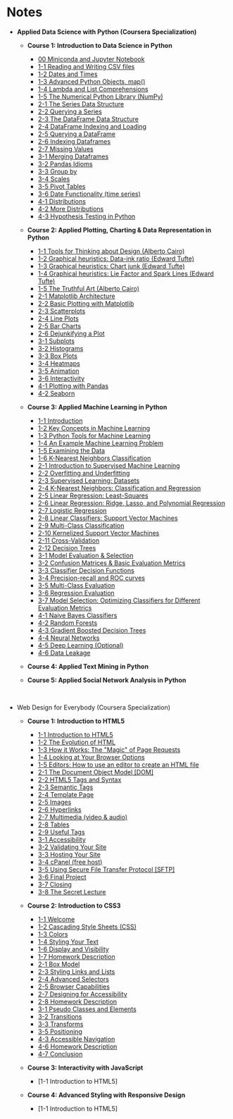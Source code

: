 # Notes

- **Applied Data Science with Python (Coursera Specialization)**
  * **Course 1: Introduction to Data Science in Python**
    + [00 Miniconda and Jupyter Notebook](https://github.com/siyinghan/Notes/blob/master/Applied%20Data%20Science%20with%20Python%20(Coursera%20Specialization)/01%20Introduction%20to%20Data%20Science%20in%20Python/00%20Miniconda%20and%20Jupyter%20Notebook.md)
    + [1-1 Reading and Writing CSV files](https://github.com/siyinghan/Notes/blob/master/Applied%20Data%20Science%20with%20Python%20(Coursera%20Specialization)/01%20Introduction%20to%20Data%20Science%20in%20Python/1-1%20Reading%20and%20Writing%20CSV%20files.md)
    + [1-2 Dates and Times](https://github.com/siyinghan/Notes/blob/master/Applied%20Data%20Science%20with%20Python%20(Coursera%20Specialization)/01%20Introduction%20to%20Data%20Science%20in%20Python/1-2%20Dates%20and%20Times.md)
    + [1-3 Advanced Python Objects, map()](https://github.com/siyinghan/Notes/blob/master/Applied%20Data%20Science%20with%20Python%20(Coursera%20Specialization)/01%20Introduction%20to%20Data%20Science%20in%20Python/1-3%20Advanced%20Python%20Objects%2C%20map().md)
    + [1-4 Lambda and List Comprehensions](https://github.com/siyinghan/Notes/blob/master/Applied%20Data%20Science%20with%20Python%20(Coursera%20Specialization)/01%20Introduction%20to%20Data%20Science%20in%20Python/1-4%20Lambda%20and%20List%20Comprehensions.md)
    + [1-5 The Numerical Python Library (NumPy)](https://github.com/siyinghan/Notes/blob/master/Applied%20Data%20Science%20with%20Python%20(Coursera%20Specialization)/01%20Introduction%20to%20Data%20Science%20in%20Python/1-5%20The%20Numerical%20Python%20Library%20(NumPy).md)
    + [2-1 The Series Data Structure](https://github.com/siyinghan/Notes/blob/master/Applied%20Data%20Science%20with%20Python%20(Coursera%20Specialization)/01%20Introduction%20to%20Data%20Science%20in%20Python/2-1%20The%20Series%20Data%20Structure.md)
    + [2-2 Querying a Series](https://github.com/siyinghan/Notes/blob/master/Applied%20Data%20Science%20with%20Python%20(Coursera%20Specialization)/01%20Introduction%20to%20Data%20Science%20in%20Python/2-2%20Querying%20a%20Series.md)
    + [2-3 The DataFrame Data Structure](https://github.com/siyinghan/Notes/blob/master/Applied%20Data%20Science%20with%20Python%20(Coursera%20Specialization)/01%20Introduction%20to%20Data%20Science%20in%20Python/2-3%20The%20DataFrame%20Data%20Structure.md)
    + [2-4 DataFrame Indexing and Loading](https://github.com/siyinghan/Notes/blob/master/Applied%20Data%20Science%20with%20Python%20(Coursera%20Specialization)/01%20Introduction%20to%20Data%20Science%20in%20Python/2-4%20DataFrame%20Indexing%20and%20Loading.md)
    + [2-5 Querying a DataFrame](https://github.com/siyinghan/Notes/blob/master/Applied%20Data%20Science%20with%20Python%20(Coursera%20Specialization)/01%20Introduction%20to%20Data%20Science%20in%20Python/2-5%20Querying%20a%20DataFrame.md)
    + [2-6 Indexing Dataframes](https://github.com/siyinghan/Notes/blob/master/Applied%20Data%20Science%20with%20Python%20(Coursera%20Specialization)/01%20Introduction%20to%20Data%20Science%20in%20Python/2-6%20Indexing%20Dataframes.md)
    + [2-7 Missing Values](https://github.com/siyinghan/Notes/blob/master/Applied%20Data%20Science%20with%20Python%20(Coursera%20Specialization)/01%20Introduction%20to%20Data%20Science%20in%20Python/2-7%20Missing%20Values.md)
    + [3-1 Merging Dataframes](https://github.com/siyinghan/Notes/blob/master/Applied%20Data%20Science%20with%20Python%20(Coursera%20Specialization)/01%20Introduction%20to%20Data%20Science%20in%20Python/3-1%20Merging%20Dataframes.md)
    + [3-2 Pandas Idioms](https://github.com/siyinghan/Notes/blob/master/Applied%20Data%20Science%20with%20Python%20(Coursera%20Specialization)/01%20Introduction%20to%20Data%20Science%20in%20Python/3-2%20Pandas%20Idioms.md)
    + [3-3 Group by](https://github.com/siyinghan/Notes/blob/master/Applied%20Data%20Science%20with%20Python%20(Coursera%20Specialization)/01%20Introduction%20to%20Data%20Science%20in%20Python/3-3%20Group%20by.md)
    + [3-4 Scales](https://github.com/siyinghan/Notes/blob/master/Applied%20Data%20Science%20with%20Python%20(Coursera%20Specialization)/01%20Introduction%20to%20Data%20Science%20in%20Python/3-4%20Scales.md)
    + [3-5 Pivot Tables](https://github.com/siyinghan/Notes/blob/master/Applied%20Data%20Science%20with%20Python%20(Coursera%20Specialization)/01%20Introduction%20to%20Data%20Science%20in%20Python/3-5%20Pivot%20Tables.md)
    + [3-6 Date Functionality (time series)](https://github.com/siyinghan/Notes/blob/master/Applied%20Data%20Science%20with%20Python%20(Coursera%20Specialization)/01%20Introduction%20to%20Data%20Science%20in%20Python/3-6%20Date%20Functionality%20(time%20series).md)
    + [4-1 Distributions](https://github.com/siyinghan/Notes/blob/master/Applied%20Data%20Science%20with%20Python%20(Coursera%20Specialization)/01%20Introduction%20to%20Data%20Science%20in%20Python/4-1%20Distributions.md)
    + [4-2 More Distributions](https://github.com/siyinghan/Notes/blob/master/Applied%20Data%20Science%20with%20Python%20(Coursera%20Specialization)/01%20Introduction%20to%20Data%20Science%20in%20Python/4-2%20More%20Distributions.md)
    + [4-3 Hypothesis Testing in Python](https://github.com/siyinghan/Notes/blob/master/Applied%20Data%20Science%20with%20Python%20(Coursera%20Specialization)/01%20Introduction%20to%20Data%20Science%20in%20Python/4-3%20Hypothesis%20Testing%20in%20Python.md)

  * **Course 2: Applied Plotting, Charting & Data Representation in Python**
    + [1-1 Tools for Thinking about Design (Alberto Cairo)](https://github.com/siyinghan/Notes/blob/master/Applied%20Data%20Science%20with%20Python%20(Coursera%20Specialization)/02%20Applied%20Plotting%2C%20Charting%20%26%20Data%20Representation%20in%20Python/1-1%20Tools%20for%20Thinking%20about%20Design%20(Alberto%20Cairo).md)
    + [1-2 Graphical heuristics: Data-ink ratio (Edward Tufte)](https://github.com/siyinghan/Notes/blob/master/Applied%20Data%20Science%20with%20Python%20(Coursera%20Specialization)/02%20Applied%20Plotting%2C%20Charting%20%26%20Data%20Representation%20in%20Python/1-2%20Graphical%20heuristics%20-%20Data-ink%20ratio%20(Edward%20Tufte).md)
    + [1-3 Graphical heuristics: Chart junk (Edward Tufte)](https://github.com/siyinghan/Notes/blob/master/Applied%20Data%20Science%20with%20Python%20(Coursera%20Specialization)/02%20Applied%20Plotting%2C%20Charting%20%26%20Data%20Representation%20in%20Python/1-3%20Graphical%20heuristics%20-%20Chart%20junk%20(Edward%20Tufte).md)
    + [1-4 Graphical heuristics: Lie Factor and Spark Lines (Edward Tufte)](https://github.com/siyinghan/Notes/blob/master/Applied%20Data%20Science%20with%20Python%20(Coursera%20Specialization)/02%20Applied%20Plotting%2C%20Charting%20%26%20Data%20Representation%20in%20Python/1-4%20Graphical%20heuristics%20-%20Lie%20Factor%20and%20Spark%20Lines%20(Edward%20Tufte).md)
    + [1-5 The Truthful Art (Alberto Cairo)](https://github.com/siyinghan/Notes/blob/master/Applied%20Data%20Science%20with%20Python%20(Coursera%20Specialization)/02%20Applied%20Plotting%2C%20Charting%20%26%20Data%20Representation%20in%20Python/1-5%20The%20Truthful%20Art%20(Alberto%20Cairo).md)
    + [2-1 Matplotlib Architecture](https://github.com/siyinghan/Notes/blob/master/Applied%20Data%20Science%20with%20Python%20(Coursera%20Specialization)/02%20Applied%20Plotting%2C%20Charting%20%26%20Data%20Representation%20in%20Python/2-1%20Matplotlib%20Architecture.md)
    + [2-2 Basic Plotting with Matplotlib](https://github.com/siyinghan/Notes/blob/master/Applied%20Data%20Science%20with%20Python%20(Coursera%20Specialization)/02%20Applied%20Plotting%2C%20Charting%20%26%20Data%20Representation%20in%20Python/2-2%20Basic%20Plotting%20with%20Matplotlib.md)
    + [2-3 Scatterplots](https://github.com/siyinghan/Notes/blob/master/Applied%20Data%20Science%20with%20Python%20(Coursera%20Specialization)/02%20Applied%20Plotting%2C%20Charting%20%26%20Data%20Representation%20in%20Python/2-3%20Scatterplots.md)
    + [2-4 Line Plots](https://github.com/siyinghan/Notes/blob/master/Applied%20Data%20Science%20with%20Python%20(Coursera%20Specialization)/02%20Applied%20Plotting%2C%20Charting%20%26%20Data%20Representation%20in%20Python/2-4%20Line%20Plots.md)
    + [2-5 Bar Charts](https://github.com/siyinghan/Notes/blob/master/Applied%20Data%20Science%20with%20Python%20(Coursera%20Specialization)/02%20Applied%20Plotting%2C%20Charting%20%26%20Data%20Representation%20in%20Python/2-5%20Bar%20Charts.md)
    + [2-6 Dejunkifying a Plot](https://github.com/siyinghan/Notes/blob/master/Applied%20Data%20Science%20with%20Python%20(Coursera%20Specialization)/02%20Applied%20Plotting%2C%20Charting%20%26%20Data%20Representation%20in%20Python/2-6%20Dejunkifying%20a%20Plot.md)
    + [3-1 Subplots](https://github.com/siyinghan/Notes/blob/master/Applied%20Data%20Science%20with%20Python%20(Coursera%20Specialization)/02%20Applied%20Plotting%2C%20Charting%20%26%20Data%20Representation%20in%20Python/3-1%20Subplots.md)
    + [3-2 Histograms](https://github.com/siyinghan/Notes/blob/master/Applied%20Data%20Science%20with%20Python%20(Coursera%20Specialization)/02%20Applied%20Plotting%2C%20Charting%20%26%20Data%20Representation%20in%20Python/3-2%20Histograms.md)
    + [3-3 Box Plots](https://github.com/siyinghan/Notes/blob/master/Applied%20Data%20Science%20with%20Python%20(Coursera%20Specialization)/02%20Applied%20Plotting%2C%20Charting%20%26%20Data%20Representation%20in%20Python/3-3%20Box%20Plots.md)
    + [3-4 Heatmaps](https://github.com/siyinghan/Notes/blob/master/Applied%20Data%20Science%20with%20Python%20(Coursera%20Specialization)/02%20Applied%20Plotting%2C%20Charting%20%26%20Data%20Representation%20in%20Python/3-4%20Heatmaps.md)
    + [3-5 Animation](https://github.com/siyinghan/Notes/blob/master/Applied%20Data%20Science%20with%20Python%20(Coursera%20Specialization)/02%20Applied%20Plotting%2C%20Charting%20%26%20Data%20Representation%20in%20Python/3-5%20Animation.md)
    + [3-6 Interactivity](https://github.com/siyinghan/Notes/blob/master/Applied%20Data%20Science%20with%20Python%20(Coursera%20Specialization)/02%20Applied%20Plotting%2C%20Charting%20%26%20Data%20Representation%20in%20Python/3-6%20Interactivity.md)
    + [4-1 Plotting with Pandas](https://github.com/siyinghan/Notes/blob/master/Applied%20Data%20Science%20with%20Python%20(Coursera%20Specialization)/02%20Applied%20Plotting%2C%20Charting%20%26%20Data%20Representation%20in%20Python/4-1%20Plotting%20with%20Pandas.md)
    + [4-2 Seaborn](https://github.com/siyinghan/Notes/blob/master/Applied%20Data%20Science%20with%20Python%20(Coursera%20Specialization)/02%20Applied%20Plotting%2C%20Charting%20%26%20Data%20Representation%20in%20Python/4-2%20Seaborn.md)

  * **Course 3: Applied Machine Learning in Python**
    + [1-1 Introduction](https://github.com/siyinghan/Notes/blob/master/Applied%20Data%20Science%20with%20Python%20(Coursera%20Specialization)/03%20Applied%20Machine%20Learning%20in%20Python/1-1%20Introduction.md)
    + [1-2 Key Concepts in Machine Learning](https://github.com/siyinghan/Notes/blob/master/Applied%20Data%20Science%20with%20Python%20(Coursera%20Specialization)/03%20Applied%20Machine%20Learning%20in%20Python/1-2%20Key%20Concepts%20in%20Machine%20Learning.md)
    + [1-3 Python Tools for Machine Learning](https://github.com/siyinghan/Notes/blob/master/Applied%20Data%20Science%20with%20Python%20(Coursera%20Specialization)/03%20Applied%20Machine%20Learning%20in%20Python/1-3%20Python%20Tools%20for%20Machine%20Learning.md)
    + [1-4 An Example Machine Learning Problem](https://github.com/siyinghan/Notes/blob/master/Applied%20Data%20Science%20with%20Python%20(Coursera%20Specialization)/03%20Applied%20Machine%20Learning%20in%20Python/1-4%20An%20Example%20Machine%20Learning%20Problem.md)
    + [1-5 Examining the Data](https://github.com/siyinghan/Notes/blob/master/Applied%20Data%20Science%20with%20Python%20(Coursera%20Specialization)/03%20Applied%20Machine%20Learning%20in%20Python/1-5%20Examining%20the%20Data.md)
    + [1-6 K-Nearest Neighbors Classification](https://github.com/siyinghan/Notes/blob/master/Applied%20Data%20Science%20with%20Python%20(Coursera%20Specialization)/03%20Applied%20Machine%20Learning%20in%20Python/1-6%20K-Nearest%20Neighbors%20Classification.md)
    + [2-1 Introduction to Supervised Machine Learning](https://github.com/siyinghan/Notes/blob/master/Applied%20Data%20Science%20with%20Python%20(Coursera%20Specialization)/03%20Applied%20Machine%20Learning%20in%20Python/2-01%20Introduction%20to%20Supervised%20Machine%20Learning.md)
    + [2-2 Overfitting and Underfitting](https://github.com/siyinghan/Notes/blob/master/Applied%20Data%20Science%20with%20Python%20(Coursera%20Specialization)/03%20Applied%20Machine%20Learning%20in%20Python/2-02%20Overfitting%20and%20Underfitting.md)
    + [2-3 Supervised Learning: Datasets](https://github.com/siyinghan/Notes/blob/master/Applied%20Data%20Science%20with%20Python%20(Coursera%20Specialization)/03%20Applied%20Machine%20Learning%20in%20Python/2-03%20Supervised%20Learning%20-%20Datasets.md)
    + [2-4 K-Nearest Neighbors: Classification and Regression](https://github.com/siyinghan/Notes/blob/master/Applied%20Data%20Science%20with%20Python%20(Coursera%20Specialization)/03%20Applied%20Machine%20Learning%20in%20Python/2-04%20K-Nearest%20Neighbors%20-%20Classification%20and%20Regression.md)
    + [2-5 Linear Regression: Least-Squares](https://github.com/siyinghan/Notes/blob/master/Applied%20Data%20Science%20with%20Python%20(Coursera%20Specialization)/03%20Applied%20Machine%20Learning%20in%20Python/2-05%20Linear%20Regression%20-%20Least-Squares.md)
    + [2-6 Linear Regression: Ridge, Lasso, and Polynomial Regression](https://github.com/siyinghan/Notes/blob/master/Applied%20Data%20Science%20with%20Python%20(Coursera%20Specialization)/03%20Applied%20Machine%20Learning%20in%20Python/2-06%20Linear%20Regression%20-%20Ridge%2C%20Lasso%2C%20and%20Polynomial%20Regression.md)
    + [2-7 Logistic Regression](https://github.com/siyinghan/Notes/blob/master/Applied%20Data%20Science%20with%20Python%20(Coursera%20Specialization)/03%20Applied%20Machine%20Learning%20in%20Python/2-07%20Logistic%20Regression.md)
    + [2-8 Linear Classifiers: Support Vector Machines](https://github.com/siyinghan/Notes/blob/master/Applied%20Data%20Science%20with%20Python%20(Coursera%20Specialization)/03%20Applied%20Machine%20Learning%20in%20Python/2-08%20Linear%20Classifiers%20-%20Support%20Vector%20Machines.md)
    + [2-9 Multi-Class Classification](https://github.com/siyinghan/Notes/blob/master/Applied%20Data%20Science%20with%20Python%20(Coursera%20Specialization)/03%20Applied%20Machine%20Learning%20in%20Python/2-09%20Multi-Class%20Classification.md)
    + [2-10 Kernelized Support Vector Machines](https://github.com/siyinghan/Notes/blob/master/Applied%20Data%20Science%20with%20Python%20(Coursera%20Specialization)/03%20Applied%20Machine%20Learning%20in%20Python/2-10%20Kernelized%20Support%20Vector%20Machines.md)
    + [2-11 Cross-Validation](https://github.com/siyinghan/Notes/blob/master/Applied%20Data%20Science%20with%20Python%20(Coursera%20Specialization)/03%20Applied%20Machine%20Learning%20in%20Python/2-11%20Cross-Validation.md)
    + [2-12 Decision Trees](https://github.com/siyinghan/Notes/blob/master/Applied%20Data%20Science%20with%20Python%20(Coursera%20Specialization)/03%20Applied%20Machine%20Learning%20in%20Python/2-12%20Decision%20Trees.md)
    + [3-1 Model Evaluation & Selection](https://github.com/siyinghan/Notes/blob/master/Applied%20Data%20Science%20with%20Python%20(Coursera%20Specialization)/03%20Applied%20Machine%20Learning%20in%20Python/3-1%20Model%20Evaluation%20%26%20Selection.md)
    + [3-2 Confusion Matrices & Basic Evaluation Metrics](https://github.com/siyinghan/Notes/blob/master/Applied%20Data%20Science%20with%20Python%20(Coursera%20Specialization)/03%20Applied%20Machine%20Learning%20in%20Python/3-2%20Confusion%20Matrices%20%26%20Basic%20Evaluation%20Metrics.md)
    + [3-3 Classifier Decision Functions](https://github.com/siyinghan/Notes/blob/master/Applied%20Data%20Science%20with%20Python%20(Coursera%20Specialization)/03%20Applied%20Machine%20Learning%20in%20Python/3-3%20Classifier%20Decision%20Functions.md)
    + [3-4 Precision-recall and ROC curves](https://github.com/siyinghan/Notes/blob/master/Applied%20Data%20Science%20with%20Python%20(Coursera%20Specialization)/03%20Applied%20Machine%20Learning%20in%20Python/3-4%20Precision-recall%20and%20ROC%20curves.md)
    + [3-5 Multi-Class Evaluation](https://github.com/siyinghan/Notes/blob/master/Applied%20Data%20Science%20with%20Python%20(Coursera%20Specialization)/03%20Applied%20Machine%20Learning%20in%20Python/3-5%20Multi-Class%20Evaluation.md)
    + [3-6 Regression Evaluation](https://github.com/siyinghan/Notes/blob/master/Applied%20Data%20Science%20with%20Python%20(Coursera%20Specialization)/03%20Applied%20Machine%20Learning%20in%20Python/3-6%20Regression%20Evaluation.md)
    + [3-7 Model Selection: Optimizing Classifiers for Different Evaluation Metrics](https://github.com/siyinghan/Notes/blob/master/Applied%20Data%20Science%20with%20Python%20(Coursera%20Specialization)/03%20Applied%20Machine%20Learning%20in%20Python/3-7%20Model%20Selection%20-%20Optimizing%20Classifiers%20for%20Different%20Evaluation%20Metrics.md)
    + [4-1 Naive Bayes Classifiers](https://github.com/siyinghan/Notes/blob/master/Applied%20Data%20Science%20with%20Python%20(Coursera%20Specialization)/03%20Applied%20Machine%20Learning%20in%20Python/4-1%20Naive%20Bayes%20Classifiers.md)
    + [4-2 Random Forests](https://github.com/siyinghan/Notes/blob/master/Applied%20Data%20Science%20with%20Python%20(Coursera%20Specialization)/03%20Applied%20Machine%20Learning%20in%20Python/4-2%20Random%20Forests.md)
    + [4-3 Gradient Boosted Decision Trees](https://github.com/siyinghan/Notes/blob/master/Applied%20Data%20Science%20with%20Python%20(Coursera%20Specialization)/03%20Applied%20Machine%20Learning%20in%20Python/4-3%20Gradient%20Boosted%20Decision%20Trees.md)
    + [4-4 Neural Networks](https://github.com/siyinghan/Notes/blob/master/Applied%20Data%20Science%20with%20Python%20(Coursera%20Specialization)/03%20Applied%20Machine%20Learning%20in%20Python/4-4%20Neural%20Networks.md)
    + [4-5 Deep Learning (Optional)](https://github.com/siyinghan/Notes/blob/master/Applied%20Data%20Science%20with%20Python%20(Coursera%20Specialization)/03%20Applied%20Machine%20Learning%20in%20Python/4-5%20Deep%20Learning%20(Optional).md)
    + [4-6 Data Leakage](https://github.com/siyinghan/Notes/blob/master/Applied%20Data%20Science%20with%20Python%20(Coursera%20Specialization)/03%20Applied%20Machine%20Learning%20in%20Python/4-6%20Data%20Leakage.md)

  * **Course 4: Applied Text Mining in Python**

  * **Course 5: Applied Social Network Analysis in Python**

<br/>

* Web Design for Everybody (Coursera Specialization)
  + **Course 1: Introduction to HTML5**
    - [1-1 Introduction to HTML5](https://github.com/siyinghan/Notes/blob/master/Web%20Design%20for%20Everybody%20(Coursera%20Specialization)/01%20Introduction%20to%20HTML5/1-1%20Introduction%20to%20HTML5.md)
    - [1-2 The Evolution of HTML](https://github.com/siyinghan/Notes/blob/master/Web%20Design%20for%20Everybody%20(Coursera%20Specialization)/01%20Introduction%20to%20HTML5/1-2%20The%20Evolution%20of%20HTML.md)
    - [1-3 How it Works: The "Magic" of Page Requests](https://github.com/siyinghan/Notes/blob/master/Web%20Design%20for%20Everybody%20(Coursera%20Specialization)/01%20Introduction%20to%20HTML5/1-3%20How%20it%20Works%20-%20The%20%22Magic%22%20of%20Page%20Requests.md)
    - [1-4 Looking at Your Browser Options](https://github.com/siyinghan/Notes/blob/master/Web%20Design%20for%20Everybody%20(Coursera%20Specialization)/01%20Introduction%20to%20HTML5/1-4%20Looking%20at%20Your%20Browser%20Options.md)
    - [1-5 Editors: How to use an editor to create an HTML file](https://github.com/siyinghan/Notes/blob/master/Web%20Design%20for%20Everybody%20(Coursera%20Specialization)/01%20Introduction%20to%20HTML5/1-5%20Editors%20-%20How%20to%20use%20an%20editor%20to%20create%20an%20HTML%20file.md)
    - [2-1 The Document Object Model [DOM]](https://github.com/siyinghan/Notes/blob/master/Web%20Design%20for%20Everybody%20(Coursera%20Specialization)/01%20Introduction%20to%20HTML5/2-1%20The%20Document%20Object%20Model%20%5BDOM%5D.md)
    - [2-2 HTML5 Tags and Syntax](https://github.com/siyinghan/Notes/blob/master/Web%20Design%20for%20Everybody%20(Coursera%20Specialization)/01%20Introduction%20to%20HTML5/2-2%20HTML5%20Tags%20and%20Syntax.md)
    - [2-3 Semantic Tags](https://github.com/siyinghan/Notes/blob/master/Web%20Design%20for%20Everybody%20(Coursera%20Specialization)/01%20Introduction%20to%20HTML5/2-3%20Semantic%20Tags.md)
    - [2-4 Template Page](https://github.com/siyinghan/Notes/blob/master/Web%20Design%20for%20Everybody%20(Coursera%20Specialization)/01%20Introduction%20to%20HTML5/2-4%20Template%20Page.md)
    - [2-5 Images](https://github.com/siyinghan/Notes/blob/master/Web%20Design%20for%20Everybody%20(Coursera%20Specialization)/01%20Introduction%20to%20HTML5/2-5%20Images.md)
    - [2-6 Hyperlinks](https://github.com/siyinghan/Notes/blob/master/Web%20Design%20for%20Everybody%20(Coursera%20Specialization)/01%20Introduction%20to%20HTML5/2-6%20Hyperlinks.md)
    - [2-7 Multimedia (video & audio)](https://github.com/siyinghan/Notes/blob/master/Web%20Design%20for%20Everybody%20(Coursera%20Specialization)/01%20Introduction%20to%20HTML5/2-7%20Multimedia%20(video%20%26%20audio).md)
    - [2-8 Tables](https://github.com/siyinghan/Notes/blob/master/Web%20Design%20for%20Everybody%20(Coursera%20Specialization)/01%20Introduction%20to%20HTML5/2-8%20Tables.md)
    - [2-9 Useful Tags](https://github.com/siyinghan/Notes/blob/master/Web%20Design%20for%20Everybody%20(Coursera%20Specialization)/01%20Introduction%20to%20HTML5/2-9%20Useful%20Tags.md)
    - [3-1 Accessibility](https://github.com/siyinghan/Notes/blob/master/Web%20Design%20for%20Everybody%20(Coursera%20Specialization)/01%20Introduction%20to%20HTML5/3-1%20Accessibility.md)
    - [3-2 Validating Your Site](https://github.com/siyinghan/Notes/blob/master/Web%20Design%20for%20Everybody%20(Coursera%20Specialization)/01%20Introduction%20to%20HTML5/3-2%20Validating%20Your%20Site.md)
    - [3-3 Hosting Your Site](https://github.com/siyinghan/Notes/blob/master/Web%20Design%20for%20Everybody%20(Coursera%20Specialization)/01%20Introduction%20to%20HTML5/3-3%20Hosting%20Your%20Site.md)
    - [3-4 cPanel (free host)](https://github.com/siyinghan/Notes/blob/master/Web%20Design%20for%20Everybody%20(Coursera%20Specialization)/01%20Introduction%20to%20HTML5/3-4%20cPanel%20(free%20host).md)
    - [3-5 Using Secure File Transfer Protocol [SFTP]](https://github.com/siyinghan/Notes/blob/master/Web%20Design%20for%20Everybody%20(Coursera%20Specialization)/01%20Introduction%20to%20HTML5/3-5%20Using%20Secure%20File%20Transfer%20Protocol%20%5BSFTP%5D.md)
    - [3-6 Final Project](https://github.com/siyinghan/Notes/blob/master/Web%20Design%20for%20Everybody%20(Coursera%20Specialization)/01%20Introduction%20to%20HTML5/3-6%20Final%20Project.md)
    - [3-7 Closing](https://github.com/siyinghan/Notes/blob/master/Web%20Design%20for%20Everybody%20(Coursera%20Specialization)/01%20Introduction%20to%20HTML5/3-7%20Closing.md)
    - [3-8 The Secret Lecture](https://github.com/siyinghan/Notes/blob/master/Web%20Design%20for%20Everybody%20(Coursera%20Specialization)/01%20Introduction%20to%20HTML5/3-8%20The%20Secret%20Lecture.md)

  + **Course 2: Introduction to CSS3**
    - [1-1 Welcome](https://github.com/siyinghan/Notes/blob/master/Web%20Design%20for%20Everybody%20(Coursera%20Specialization)/02%20Introduction%20to%20CSS3/1-1%20Welcome.md)
    - [1-2 Cascading Style Sheets (CSS)](https://github.com/siyinghan/Notes/blob/master/Web%20Design%20for%20Everybody%20(Coursera%20Specialization)/02%20Introduction%20to%20CSS3/1-2%20Cascading%20Style%20Sheets%20(CSS).md)
    - [1-3 Colors](https://github.com/siyinghan/Notes/blob/master/Web%20Design%20for%20Everybody%20(Coursera%20Specialization)/02%20Introduction%20to%20CSS3/1-3%20Colors.md)
    - [1-4 Styling Your Text](https://github.com/siyinghan/Notes/blob/master/Web%20Design%20for%20Everybody%20(Coursera%20Specialization)/02%20Introduction%20to%20CSS3/1-4%20Styling%20Your%20Text.md)
    - [1-6 Display and Visibility](https://github.com/siyinghan/Notes/blob/master/Web%20Design%20for%20Everybody%20(Coursera%20Specialization)/02%20Introduction%20to%20CSS3/1-6%20Display%20and%20Visibility.md)
    - [1-7 Homework Description](https://github.com/siyinghan/Notes/blob/master/Web%20Design%20for%20Everybody%20(Coursera%20Specialization)/02%20Introduction%20to%20CSS3/1-7%20Homework%20Description.md)
    - [2-1 Box Model](https://github.com/siyinghan/Notes/blob/master/Web%20Design%20for%20Everybody%20(Coursera%20Specialization)/02%20Introduction%20to%20CSS3/2-1%20Box%20Model.md)
    - [2-3 Styling Links and Lists](https://github.com/siyinghan/Notes/blob/master/Web%20Design%20for%20Everybody%20(Coursera%20Specialization)/02%20Introduction%20to%20CSS3/2-3%20Styling%20Links%20and%20Lists.md)
    - [2-4 Advanced Selectors](https://github.com/siyinghan/Notes/blob/master/Web%20Design%20for%20Everybody%20(Coursera%20Specialization)/02%20Introduction%20to%20CSS3/2-4%20Advanced%20Selectors.md)
    - [2-5 Browser Capabilities](https://github.com/siyinghan/Notes/blob/master/Web%20Design%20for%20Everybody%20(Coursera%20Specialization)/02%20Introduction%20to%20CSS3/2-5%20Browser%20Capabilities.md)
    - [2-7 Designing for Accessibility](https://github.com/siyinghan/Notes/blob/master/Web%20Design%20for%20Everybody%20(Coursera%20Specialization)/02%20Introduction%20to%20CSS3/2-7%20Designing%20for%20Accessibility.md)
    - [2-8 Homework Description](https://github.com/siyinghan/Notes/blob/master/Web%20Design%20for%20Everybody%20(Coursera%20Specialization)/02%20Introduction%20to%20CSS3/2-8%20Homework%20Description.md)
    - [3-1 Pseudo Classes and Elements](https://github.com/siyinghan/Notes/blob/master/Web%20Design%20for%20Everybody%20(Coursera%20Specialization)/02%20Introduction%20to%20CSS3/3-1%20Pseudo%20Classes%20and%20Elements.md)
    - [3-2 Transitions](https://github.com/siyinghan/Notes/blob/master/Web%20Design%20for%20Everybody%20(Coursera%20Specialization)/02%20Introduction%20to%20CSS3/3-2%20Transitions.md)
    - [3-3 Transforms](https://github.com/siyinghan/Notes/blob/master/Web%20Design%20for%20Everybody%20(Coursera%20Specialization)/02%20Introduction%20to%20CSS3/3-3%20Transforms.md)
    - [3-5 Positioning](https://github.com/siyinghan/Notes/blob/master/Web%20Design%20for%20Everybody%20(Coursera%20Specialization)/02%20Introduction%20to%20CSS3/3-5%20Positioning.md)
    - [4-3 Accessible Navigation](https://github.com/siyinghan/Notes/blob/master/Web%20Design%20for%20Everybody%20(Coursera%20Specialization)/02%20Introduction%20to%20CSS3/4-3%20Accessible%20Navigation.md)
    - [4-6 Homework Description](https://github.com/siyinghan/Notes/blob/master/Web%20Design%20for%20Everybody%20(Coursera%20Specialization)/02%20Introduction%20to%20CSS3/4-6%20Homework%20Description.md)
    - [4-7 Conclusion](https://github.com/siyinghan/Notes/blob/master/Web%20Design%20for%20Everybody%20(Coursera%20Specialization)/02%20Introduction%20to%20CSS3/4-7%20Conclusion.md)

  + **Course 3: Interactivity with JavaScript**
    - [1-1 Introduction to HTML5]

  + **Course 4: Advanced Styling with Responsive Design**
    - [1-1 Introduction to HTML5]
